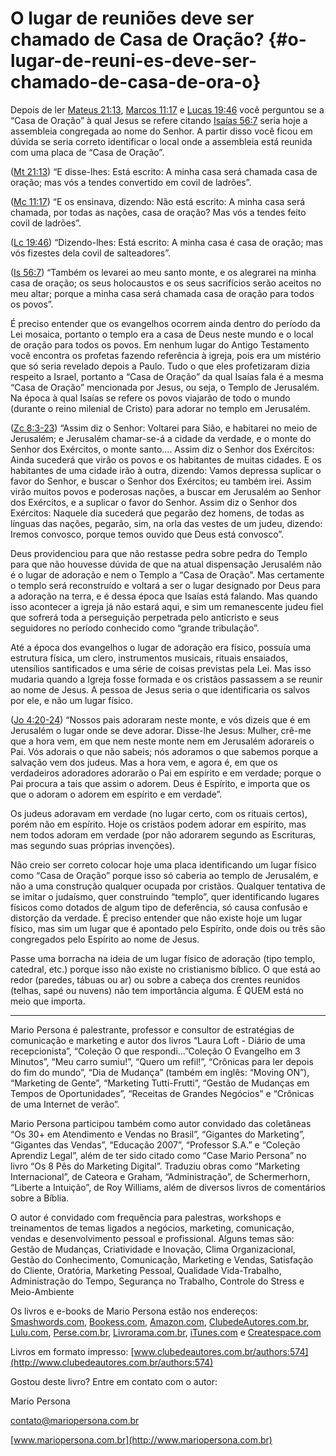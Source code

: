 # O lugar de reuniões deve ser chamado de Casa de Oração? {#o-lugar-de-reuni-es-deve-ser-chamado-de-casa-de-ora-o}

Depois de ler [Mateus 21:13](http://bibliaonline.com.br/acf/mt/21/13), [Marcos 11:17](http://bibliaonline.com.br/acf/mc/11/17) e [Lucas 19:46](http://bibliaonline.com.br/acf/lc/19/46) você perguntou se a “Casa de Oração” à qual Jesus se refere citando [Isaías 56:7](http://bibliaonline.com.br/acf/is/56/7) seria hoje a assembleia congregada ao nome do Senhor. A partir disso você ficou em dúvida se seria correto identificar o local onde a assembleia está reunida com uma placa de “Casa de Oração”.

([Mt 21:13](http://bibliaonline.com.br/acf/mt/21/13)) “E disse-lhes: Está escrito: A minha casa será chamada casa de oração; mas vós a tendes convertido em covil de ladrões”.

([Mc 11:17](http://bibliaonline.com.br/acf/mc/11/17)) “E os ensinava, dizendo: Não está escrito: A minha casa será chamada, por todas as nações, casa de oração? Mas vós a tendes feito covil de ladrões”.

([Lc 19:46](http://bibliaonline.com.br/acf/lc/19/46)) “Dizendo-lhes: Está escrito: A minha casa é casa de oração; mas vós fizestes dela covil de salteadores”.

([Is 56:7](http://bibliaonline.com.br/acf/is/56/7)) “Também os levarei ao meu santo monte, e os alegrarei na minha casa de oração; os seus holocaustos e os seus sacrifícios serão aceitos no meu altar; porque a minha casa será chamada casa de oração para todos os povos”.

É preciso entender que os evangelhos ocorrem ainda dentro do período da Lei mosaica, portanto o templo era a casa de Deus neste mundo e o local de oração para todos os povos. Em nenhum lugar do Antigo Testamento você encontra os profetas fazendo referência à igreja, pois era um mistério que só seria revelado depois a Paulo. Tudo o que eles profetizaram dizia respeito a Israel, portanto a “Casa de Oração” da qual Isaías fala é a mesma “Casa de Oração” mencionada por Jesus, ou seja, o Templo de Jerusalém. Na época à qual Isaías se refere os povos viajarão de todo o mundo (durante o reino milenial de Cristo) para adorar no templo em Jerusalém.

([Zc 8:3-23](http://bibliaonline.com.br/acf/zc/8/3-23)) “Assim diz o Senhor: Voltarei para Sião, e habitarei no meio de Jerusalém; e Jerusalém chamar-se-á a cidade da verdade, e o monte do Senhor dos Exércitos, o monte santo.... Assim diz o Senhor dos Exércitos: Ainda sucederá que virão os povos e os habitantes de muitas cidades. E os habitantes de uma cidade irão à outra, dizendo: Vamos depressa suplicar o favor do Senhor, e buscar o Senhor dos Exércitos; eu também irei. Assim virão muitos povos e poderosas nações, a buscar em Jerusalém ao Senhor dos Exércitos, e a suplicar o favor do Senhor. Assim diz o Senhor dos Exércitos: Naquele dia sucederá que pegarão dez homens, de todas as línguas das nações, pegarão, sim, na orla das vestes de um judeu, dizendo: Iremos convosco, porque temos ouvido que Deus está convosco”.

Deus providenciou para que não restasse pedra sobre pedra do Templo para que não houvesse dúvida de que na atual dispensação Jerusalém não é o lugar de adoração e nem o Templo a “Casa de Oração”. Mas certamente o templo será reconstruído e voltará a ser o lugar designado por Deus para a adoração na terra, e é dessa época que Isaías está falando. Mas quando isso acontecer a igreja já não estará aqui, e sim um remanescente judeu fiel que sofrerá toda a perseguição perpetrada pelo anticristo e seus seguidores no período conhecido como “grande tribulação”.

Até a época dos evangelhos o lugar de adoração era físico, possuía uma estrutura física, um clero, instrumentos musicais, rituais ensaiados, utensílios santificados e uma série de coisas previstas pela Lei. Mas isso mudaria quando a Igreja fosse formada e os cristãos passassem a se reunir ao nome de Jesus. A pessoa de Jesus seria o que identificaria os salvos por ele, e não um lugar físico.

([Jo 4:20-24](http://bibliaonline.com.br/acf/jo/4/20-24)) “Nossos pais adoraram neste monte, e vós dizeis que é em Jerusalém o lugar onde se deve adorar. Disse-lhe Jesus: Mulher, crê-me que a hora vem, em que nem neste monte nem em Jerusalém adorareis o Pai. Vós adorais o que não sabeis; nós adoramos o que sabemos porque a salvação vem dos judeus. Mas a hora vem, e agora é, em que os verdadeiros adoradores adorarão o Pai em espírito e em verdade; porque o Pai procura a tais que assim o adorem. Deus é Espírito, e importa que os que o adoram o adorem em espírito e em verdade”.

Os judeus adoravam em verdade (no lugar certo, com os rituais certos), porém não em espírito. Hoje os cristãos podem adorar em espírito, mas nem todos adoram em verdade (por não adorarem segundo as Escrituras, mas segundo suas próprias invenções).

Não creio ser correto colocar hoje uma placa identificando um lugar físico como “Casa de Oração” porque isso só caberia ao templo de Jerusalém, e não a uma construção qualquer ocupada por cristãos. Qualquer tentativa de se imitar o judaísmo, quer construindo “templo”, quer identificando lugares físicos como dotados de algum tipo de deferência, só causa confusão e distorção da verdade. É preciso entender que não existe hoje um lugar físico, mas sim um lugar que é apontado pelo Espírito, onde dois ou três são congregados pelo Espírito ao nome de Jesus.

Passe uma borracha na ideia de um lugar físico de adoração (tipo templo, catedral, etc.) porque isso não existe no cristianismo bíblico. O que está ao redor (paredes, tábuas ou ar) ou sobre a cabeça dos crentes reunidos (telhas, sapé ou nuvens) não tem importância alguma. É QUEM está no meio que importa.

*****

Mario Persona é palestrante, professor e consultor de estratégias de comunicação e marketing e autor dos livros “Laura Loft - Diário de uma recepcionista”, “Coleção O que respondi...”Coleção O Evangelho em 3 Minutos”, “Meu carro sumiu!”, “Quero um refil!”, “Crônicas para ler depois do fim do mundo”, “Dia de Mudança” (também em inglês: “Moving ON”), “Marketing de Gente”, “Marketing Tutti-Frutti”, “Gestão de Mudanças em Tempos de Oportunidades”, “Receitas de Grandes Negócios” e “Crônicas de uma Internet de verão”.

Mario Persona participou também como autor convidado das coletâneas “Os 30+ em Atendimento e Vendas no Brasil”, “Gigantes do Marketing”, “Gigantes das Vendas”, “Educação 2007”, “Professor S.A.” e “Coleção Aprendiz Legal”, além de ter sido citado como “Case Mario Persona” no livro “Os 8 Pês do Marketing Digital”. Traduziu obras como “Marketing Internacional”, de Cateora e Graham, “Administração”, de Schermerhorn, “Liberte a Intuição”, de Roy Williams, além de diversos livros de comentários sobre a Bíblia.

O autor é convidado com frequência para palestras, workshops e treinamentos de temas ligados a negócios, marketing, comunicação, vendas e desenvolvimento pessoal e profissional. Alguns temas são: Gestão de Mudanças, Criatividade e Inovação, Clima Organizacional, Gestão do Conhecimento, Comunicação, Marketing e Vendas, Satisfação do Cliente, Oratória, Marketing Pessoal, Qualidade Vida-Trabalho, Administração do Tempo, Segurança no Trabalho, Controle do Stress e Meio-Ambiente

Os livros e e-books de Mario Persona estão nos endereços: [Smashwords.com](http://Smashwords.com), [Bookess.com](http://Bookess.com), [Amazon.com](http://amazon.com), [ClubedeAutores.com.br](http://clubedeAutores.com.br), [Lulu.com](http://Lulu.com), [Perse.com.br](http://Perse.com.br), [Livrorama.com.br](http://Livrorama.com.br), [iTunes.com](http://iTunes.com) e [Createspace.com](http://Createspace.com)

Livros em formato impresso: [www.clubedeautores.com.br/authors:574](http://www.clubedeautores.com.br/authors:574)

Gostou deste livro? Entre em contato com o autor:

Mario Persona

contato@mariopersona.com.br

[www.mariopersona.com.br](http://www.mariopersona.com.br)